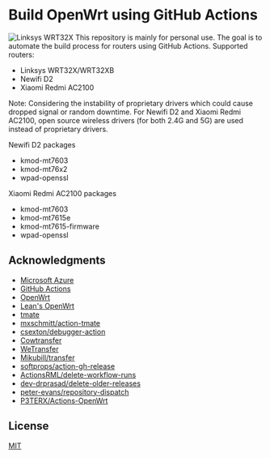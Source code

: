 # Build OpenWrt using GitHub Actions
![Linksys WRT32X](https://github.com/whoshoe/openwrt-firmwares/blob/main/.github/workflows/wrt32x.yml/badge.svg)
This repository is mainly for personal use. The goal is to automate the build process for routers using GitHub Actions.
Supported routers:
- Linksys WRT32X/WRT32XB
- Newifi D2
- Xiaomi Redmi AC2100

Note: 
Considering the instability of proprietary drivers which could cause dropped signal or random downtime. For Newifi D2 and Xiaomi Redmi AC2100, open source wireless drivers (for both 2.4G and 5G) are used instead of proprietary drivers.

Newifi D2 packages
  - kmod-mt7603
  - kmod-mt76x2
  - wpad-openssl
  
Xiaomi Redmi AC2100 packages
  - kmod-mt7603
  - kmod-mt7615e
  - kmod-mt7615-firmware
  - wpad-openssl
## Acknowledgments

- [Microsoft Azure](https://azure.microsoft.com)
- [GitHub Actions](https://github.com/features/actions)
- [OpenWrt](https://github.com/openwrt/openwrt)
- [Lean's OpenWrt](https://github.com/coolsnowwolf/lede)
- [tmate](https://github.com/tmate-io/tmate)
- [mxschmitt/action-tmate](https://github.com/mxschmitt/action-tmate)
- [csexton/debugger-action](https://github.com/csexton/debugger-action)
- [Cowtransfer](https://cowtransfer.com)
- [WeTransfer](https://wetransfer.com/)
- [Mikubill/transfer](https://github.com/Mikubill/transfer)
- [softprops/action-gh-release](https://github.com/softprops/action-gh-release)
- [ActionsRML/delete-workflow-runs](https://github.com/ActionsRML/delete-workflow-runs)
- [dev-drprasad/delete-older-releases](https://github.com/dev-drprasad/delete-older-releases)
- [peter-evans/repository-dispatch](https://github.com/peter-evans/repository-dispatch)
- [P3TERX/Actions-OpenWrt](https://github.com/P3TERX/Actions-OpenWrt)
## License

[MIT](https://github.com/whoshoe/openwrt-firmwares//blob/main/LICENSE)
